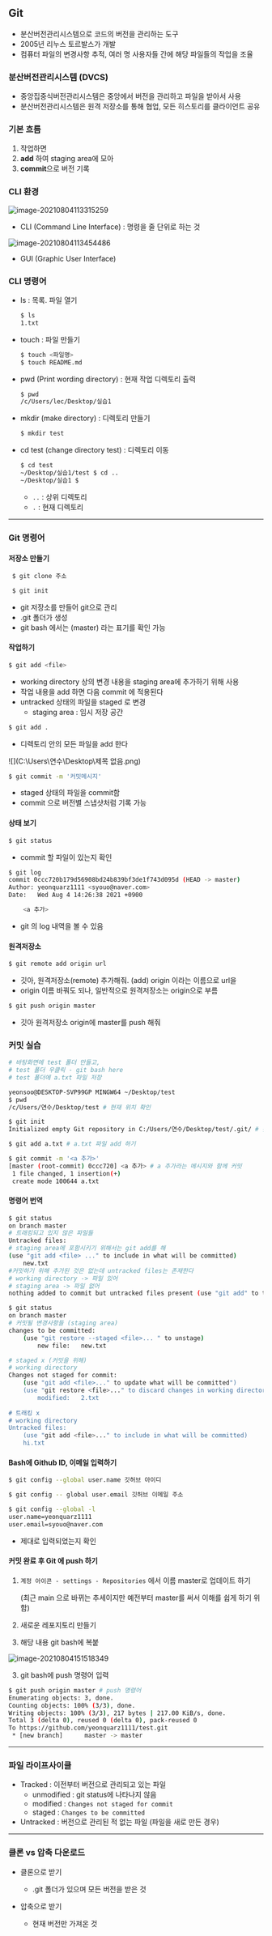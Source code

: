 ## Git

- 분산버전관리시스템으로 코드의 버전을 관리하는 도구
- 2005년 리누스 토르발스가 개발
- 컴퓨터 파일의 변경사항 추적, 여러 명 사용자들 간에 해당 파일들의 작업을 조율

### 분산버전관리시스템 (DVCS)

- 중앙집중식버전관리시스템은 중앙에서 버전을 관리하고 파일을 받아서 사용
- 분산버전관리시스템은 원격 저장소를 통해 협업, 모든 히스토리를 클라이언트 공유

### 기본 흐름

1. 작업하면
2. **add** 하여 staging area에 모아
3. **commit**으로 버전 기록 



### CLI 환경

![image-20210804113315259](C:\Users\연수\AppData\Roaming\Typora\typora-user-images\image-20210804113315259.png)

- CLI (Command Line Interface) : 명령을 줄 단위로 하는 것

![image-20210804113454486](C:\Users\연수\AppData\Roaming\Typora\typora-user-images\image-20210804113454486.png)

- GUI (Graphic User Interface) 

### CLI 명령어

- ls : 목록. 파일 열기

  ```bash
  $ ls
  1.txt
  ```

- touch : 파일 만들기

  ```bash
  $ touch <파일명>
  $ touch README.md
  ```

- pwd (Print wording directory) : 현재 작업 디렉토리 출력

  ```bash
  $ pwd
  /c/Users/lec/Desktop/실습1
  ```

- mkdir (make directory) : 디렉토리 만들기

  ```bash
  $ mkdir test
  ```

- cd test (change directory test) : 디렉토리 이동

  ```bash
  $ cd test
  ~/Desktop/실습1/test $ cd ..
  ~/Desktop/실습1 $
  ```

  - `..` : 상위 디렉토리
  - `.` : 현재 디렉토리

---

### Git 명령어

#### 저장소 만들기

```bash
 $ git clone 주소
```

```bash
 $ git init
```

- git 저장소를 만들어 git으로 관리
- .git 폴더가 생성
- git bash 에서는 (master) 라는 표기를 확인 가능

#### 작업하기

```bash
$ git add <file>
```

- working directory 상의 변경 내용을 staging area에 추가하기 위해 사용
- 작업 내용을 add 하면 다음 commit 에 적용된다
- untracked 상태의 파일을 staged 로 변경
  - staging area : 임시 저장 공간

```bash
$ git add .
```

- 디렉토리 안의 모든 파일을 add 한다



![](C:\Users\연수\Desktop\제목 없음.png)

```bash
$ git commit -m '커밋메시지'
```

- staged 상태의 파일을 commit함
- commit 으로 버전별 스냅샷처럼 기록 가능



#### 상태 보기

```bash
$ git status
```

- commit 할 파일이 있는지 확인

```bash
$ git log
commit 0ccc720b179d56908bd24b839bf3de1f743d095d (HEAD -> master)
Author: yeonquarz1111 <syouo@naver.com>
Date:   Wed Aug 4 14:26:38 2021 +0900

   	<a 추가>
```

- git 의 log 내역을 볼 수 있음

#### 원격저장소

```bash
$ git remote add origin url
```

- 깃아, 원격저장소(remote) 추가해줘. (add) origin 이라는 이름으로 url을
- origin 이름 바꿔도 되나, 일반적으로 원격저장소는 origin으로 부름

```bash
$ git push origin master
```

- 깃아 원격저장소 origin에 master를 push 해줘



### 커밋 실습

```bash
# 바탕화면에 test 폴더 만들고,
# test 폴더 우클릭 - git bash here
# test 폴더에 a.txt 파일 저장

yeonsoo@DESKTOP-SVP99GP MINGW64 ~/Desktop/test
$ pwd
/c/Users/연수/Desktop/test # 현재 위치 확인

$ git init
Initialized empty Git repository in C:/Users/연수/Desktop/test/.git/ # 깃 폴더 생성

$ git add a.txt # a.txt 파일 add 하기

$ git commit -m '<a 추가>'
[master (root-commit) 0ccc720] <a 추가> # a 추가라는 메시지와 함께 커밋
 1 file changed, 1 insertion(+)
 create mode 100644 a.txt
```



#### 명령어 번역

```bash
$ git status
on branch master
# 트래킹되고 있지 않은 파일들
Untracked files:
# staging area에 포함시키기 위해서는 git add를 해
(use "git add <file> ..." to include in what will be committed)
	new.txt
#커밋하기 위해 추가된 것은 없는데 untracked files는 존재한다
# working directory -> 파일 있어
# staging area -> 파일 없어
nothing added to commit but untracked files present (use "git add" to track)
```

```bash
$ git status
on branch master
# 커밋될 변경사항들 (staging area)
changes to be committed:
	(use "git restore --staged <file>... " to unstage)
		new file:	new.txt

# staged x (커밋을 위해)
# working directory
Changes not staged for commit:
	(use "git add <file>..." to update what will be committed")
	(use "git restore <file>..." to discard changes in working directory)
		modified:	2.txt
	
# 트래킹 x
# working directory
Untracked files:
	(use "git add <file>..." to include in what will be committed)
	hi.txt
```



#### Bash에 Github ID, 이메일 입력하기

```BASH
$ git config --global user.name 깃허브 아이디
```

```BASH
$ git config -- global user.email 깃허브 이메일 주소
```

```bash
$ git config --global -l
user.name=yeonquarz1111
user.email=syouo@naver.com
```

- 제대로 입력되었는지 확인 



#### 커밋 완료 후 Git 에 push 하기

1. `계정 아이콘 - settings - Repositories` 에서 이름 master로 업데이트 하기

   (최근 main 으로 바뀌는 추세이지만 예전부터 master를 써서 이해를 쉽게 하기 위함)

2. 새로운 레포지토리 만들기

3. 해당 내용 git bash에 복붙 

![image-20210804151518349](C:\Users\연수\AppData\Roaming\Typora\typora-user-images\image-20210804151518349.png)

3.  git bash에 push 명령어 입력

```bash
$ git push origin master # push 명령어
Enumerating objects: 3, done.
Counting objects: 100% (3/3), done.
Writing objects: 100% (3/3), 217 bytes | 217.00 KiB/s, done.
Total 3 (delta 0), reused 0 (delta 0), pack-reused 0
To https://github.com/yeonquarz1111/test.git
 * [new branch]      master -> master
```

---



### 파일 라이프사이클

- Tracked : 이전부터 버전으로 관리되고 있는 파일
  - unmodified : git status에 나타나지 않음
  - modified : `Changes not staged for commit`
  - staged : `Changes to be committed`
- Untracked : 버전으로 관리된 적 없는 파일 (파일을 새로 만든 경우)



---



### 클론 vs 압축 다운로드

- 클론으로 받기
  - .git 폴더가 있으며 모든 버전을 받은 것

- 압축으로 받기

  -  현재 버전만 가져온 것

    